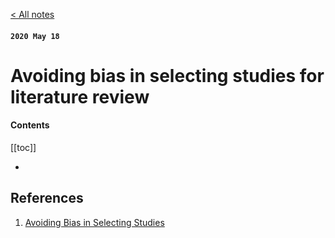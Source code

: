 [< All notes](../)


#### `2020 May 18`
# Avoiding bias in selecting studies for literature review


#### Contents
[[toc]]

- 

## References

1. [Avoiding Bias in Selecting Studies](https://www.ncbi.nlm.nih.gov/books/NBK126701/)
